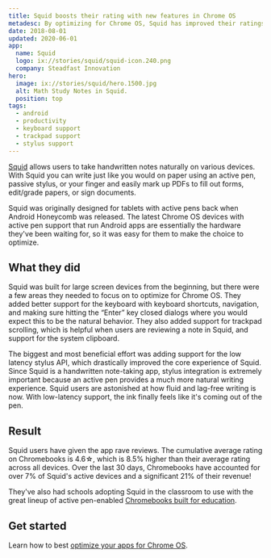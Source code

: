```yaml
---
title: Squid boosts their rating with new features in Chrome OS
metadesc: By optimizing for Chrome OS, Squid has improved their ratings, seen greater returns from Chromebooks, and have had schools start adopting Squid in the classroom.
date: 2018-08-01
updated: 2020-06-01
app:
  name: Squid
  logo: ix://stories/squid/squid-icon.240.png
  company: Steadfast Innovation
hero:
  image: ix://stories/squid/hero.1500.jpg
  alt: Math Study Notes in Squid.
  position: top
tags:
  - android
  - productivity
  - keyboard support
  - trackpad support
  - stylus support
---
```


[Squid](https://play.google.com/store/apps/details?id=com.steadfastinnovation.android.projectpapyrus) allows users to take handwritten notes naturally on various devices. With Squid you can write just like you would on paper using an active pen, passive stylus, or your finger and easily mark up PDFs to fill out forms, edit/grade papers, or sign documents.

Squid was originally designed for tablets with active pens back when Android Honeycomb was released. The latest Chrome OS devices with active pen support that run Android apps are essentially the hardware they've been waiting for, so it was easy for them to make the choice to optimize.

## What they did

Squid was built for large screen devices from the beginning, but there were a few areas they needed to focus on to optimize for Chrome OS. They added better support for the keyboard with keyboard shortcuts, navigation, and making sure hitting the “Enter” key closed dialogs where you would expect this to be the natural behavior. They also added support for trackpad scrolling, which is helpful when users are reviewing a note in Squid, and support for the system clipboard.

The biggest and most beneficial effort was adding support for the low latency stylus API, which drastically improved the core experience of Squid. Since Squid is a handwritten note-taking app, stylus integration is extremely important because an active pen provides a much more natural writing experience. Squid users are astonished at how fluid and lag-free writing is now. With low-latency support, the ink finally feels like it's coming out of the pen.

## Result

Squid users have given the app rave reviews. The cumulative average rating on Chromebooks is 4.6☆, which is 8.5% higher than their average rating across all devices. Over the last 30 days, Chromebooks have accounted for over 7% of Squid's active devices and a significant 21% of their revenue!

They've also had schools adopting Squid in the classroom to use with the great lineup of active pen-enabled [Chromebooks built for education](http://feedback.squidnotes.com/knowledgebase/articles/1939624-which-chromebooks-chrome-tablets-work-best-with).

## Get started

Learn how to best [optimize your apps for Chrome OS](/{{locale.code}}/android/optimizing).
